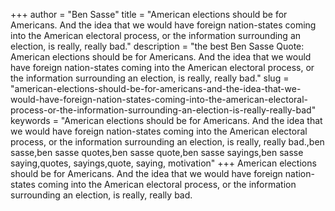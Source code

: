 +++
author = "Ben Sasse"
title = "American elections should be for Americans. And the idea that we would have foreign nation-states coming into the American electoral process, or the information surrounding an election, is really, really bad."
description = "the best Ben Sasse Quote: American elections should be for Americans. And the idea that we would have foreign nation-states coming into the American electoral process, or the information surrounding an election, is really, really bad."
slug = "american-elections-should-be-for-americans-and-the-idea-that-we-would-have-foreign-nation-states-coming-into-the-american-electoral-process-or-the-information-surrounding-an-election-is-really-really-bad"
keywords = "American elections should be for Americans. And the idea that we would have foreign nation-states coming into the American electoral process, or the information surrounding an election, is really, really bad.,ben sasse,ben sasse quotes,ben sasse quote,ben sasse sayings,ben sasse saying,quotes, sayings,quote, saying, motivation"
+++
American elections should be for Americans. And the idea that we would have foreign nation-states coming into the American electoral process, or the information surrounding an election, is really, really bad.
